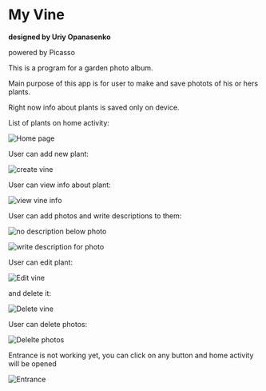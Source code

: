 # My Vine

__designed by Uriy Opanasenko__

powered by Picasso

This is a program for a garden photo album.

Main purpose of this app is for user to make and save photots of his or hers plants.

Right now info about plants is saved only on device.


List of plants on home activity:

![Home page](docs/homepage.png)


User can add new plant:

![create vine](docs/create-vine.png)


User can view info about plant:

![view vine info](docs/vine-info.png)


User can add photos and write descriptions to them:

![no description below photo](docs/vine-photo.png)

![write description for photo](docs/vine-photo-write-info.png)


User can edit plant:

![Edit vine](docs/vine-edit.png)

and delete it:

![Delete vine](docs/custom-dialog-vine.png)

User can delete photos:

![Delelte photos](docs/vine-edit-delete-photos.png)


Entrance is not working yet, you can click on any button and home activity will be opened

![Entrance](docs/entrance.png)
